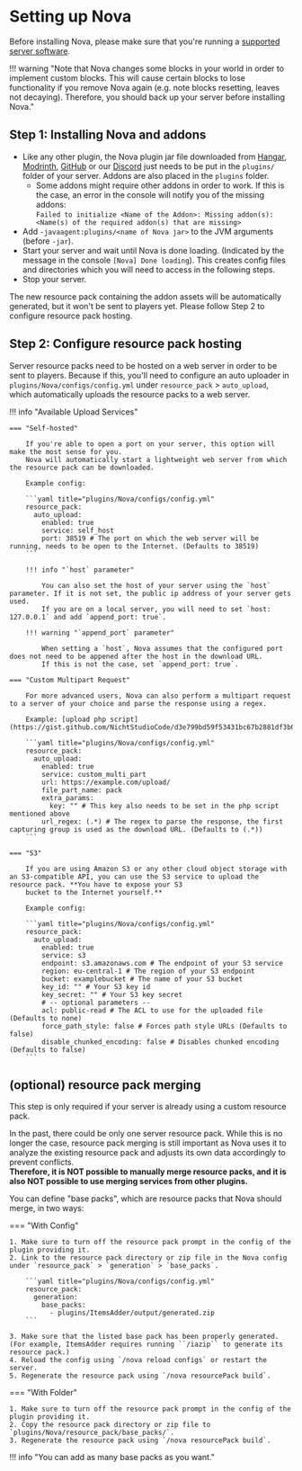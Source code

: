 # Setting up Nova

Before installing Nova, please make sure that you're running a [supported server software](compatibility/index.md#compatible-server-software).  

!!! warning "Note that Nova changes some blocks in your world in order to implement custom blocks. This will cause certain blocks to lose functionality if you remove Nova again (e.g. note blocks resetting, leaves not decaying). Therefore, you should back up your server before installing Nova."

## Step 1: Installing Nova and addons

* Like any other plugin, the Nova plugin jar file downloaded from [Hangar](https://hangar.papermc.io/xenondevs/Nova), [Modrinth](https://modrinth.com/plugin/nova-framework), [GitHub](https://github.com/xenondevs/Nova) or our [Discord](https://discord.gg/hnEknVWvUe) just needs to be put in the ``plugins/`` folder of your server. Addons are also placed in the `plugins` folder.
    * Some addons might require other addons in order to work.
        If this is the case, an error in the console will notify you of the missing addons:  
        `Failed to initialize <Name of the Addon>: Missing addon(s): <Name(s) of the required addon(s) that are missing>`
* Add `-javaagent:plugins/<name of Nova jar>` to the JVM arguments (before `-jar`).
* Start your server and wait until Nova is done loading. (Indicated by the message in the console `[Nova] Done loading`). This creates config files and directories which you will need to access in the following steps.
* Stop your server.

The new resource pack containing the addon assets will be automatically generated, but it won't be sent to players yet.
Please follow Step 2 to configure resource pack hosting.

## Step 2: Configure resource pack hosting

Server resource packs need to be hosted on a web server in order to be sent to players. Because if this, you'll need to configure an auto uploader in `plugins/Nova/configs/config.yml` under `resource_pack` > `auto_upload`, which automatically uploads the resource packs to a web server.

!!! info "Available Upload Services"
    
    === "Self-hosted"
    
        If you're able to open a port on your server, this option will make the most sense for you.
        Nova will automatically start a lightweight web server from which the resource pack can be downloaded.
    
        Example config:
        
        ```yaml title="plugins/Nova/configs/config.yml"
        resource_pack:
          auto_upload:
            enabled: true
            service: self_host
            port: 38519 # The port on which the web server will be running, needs to be open to the Internet. (Defaults to 38519)
        ```
    
        !!! info "`host` parameter"
    
            You can also set the host of your server using the `host` parameter. If it is not set, the public ip address of your server gets used.
            If you are on a local server, you will need to set `host: 127.0.0.1` and add `append_port: true`.
    
        !!! warning "`append_port` parameter"
    
            When setting a `host`, Nova assumes that the configured port does not need to be appened after the host in the download URL.
            If this is not the case, set `append_port: true`.

    === "Custom Multipart Request"
    
        For more advanced users, Nova can also perform a multipart request to a server of your choice and parse the response using a regex.

        Example: [upload php script](https://gist.github.com/NichtStudioCode/d3e799bd59f53431bc67b2881df3b094)

        ```yaml title="plugins/Nova/configs/config.yml"
        resource_pack:
          auto_upload:
            enabled: true
            service: custom_multi_part
            url: https://example.com/upload/
            file_part_name: pack
            extra_params:
              key: "" # This key also needs to be set in the php script mentioned above
            url_regex: (.*) # The regex to parse the response, the first capturing group is used as the download URL. (Defaults to (.*))
        ```

    === "S3"

        If you are using Amazon S3 or any other cloud object storage with an S3-compatible API, you can use the S3 service to upload the resource pack. **You have to expose your S3 
        bucket to the Internet yourself.**

        Example config:
        
        ```yaml title="plugins/Nova/configs/config.yml"
        resource_pack:
          auto_upload:
            enabled: true
            service: s3
            endpoint: s3.amazonaws.com # The endpoint of your S3 service
            region: eu-central-1 # The region of your S3 endpoint
            bucket: examplebucket # The name of your S3 bucket
            key_id: "" # Your S3 key id
            key_secret: "" # Your S3 key secret
            # -- optional parameters --
            acl: public-read # The ACL to use for the uploaded file (Defaults to none)
            force_path_style: false # Forces path style URLs (Defaults to false)
            disable_chunked_encoding: false # Disables chunked encoding (Defaults to false)
        ```

## (optional) resource pack merging

This step is only required if your server is already using a custom resource pack.

In the past, there could be only one server resource pack. While this is no longer the case, resource pack
merging is still important as Nova uses it to analyze the existing resource pack and adjusts its own data accordingly
to prevent conflicts.  
**Therefore, it is NOT possible to manually merge resource packs, and it is also NOT possible to use merging services from other plugins.**

You can define "base packs", which are resource packs that Nova should merge, in two ways:  

=== "With Config"

    1. Make sure to turn off the resource pack prompt in the config of the plugin providing it.
    2. Link to the resource pack directory or zip file in the Nova config under `resource_pack` > `generation` > `base_packs`.

        ```yaml title="plugins/Nova/configs/config.yml"
        resource_pack:
          generation:
            base_packs:
              - plugins/ItemsAdder/output/generated.zip
        ```

    3. Make sure that the listed base pack has been properly generated. (For example, ItemsAdder requires running ``/iazip`` to generate its resource pack.)
    4. Reload the config using `/nova reload configs` or restart the server.
    5. Regenerate the resource pack using `/nova resourcePack build`.

=== "With Folder"

    1. Make sure to turn off the resource pack prompt in the config of the plugin providing it.
    2. Copy the resource pack directory or zip file to `plugins/Nova/resource_pack/base_packs/`.
    3. Regenerate the resource pack using `/nova resourcePack build`.

!!! info "You can add as many base packs as you want."
